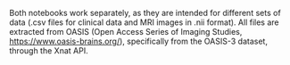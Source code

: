 Both notebooks work separately, as they are intended for different sets of data (.csv files for clinical data and MRI images in .nii format).
All files are extracted from OASIS (Open Access Series of Imaging Studies, https://www.oasis-brains.org/), specifically from the OASIS-3 dataset, through the Xnat API.
